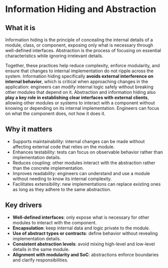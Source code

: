 # Information Hiding and Abstraction  

## What it is  
Information hiding is the principle of concealing the internal details of a module, class, or component, exposing only what is necessary through well-defined interfaces. Abstraction is the process of focusing on essential characteristics while ignoring irrelevant details.  

Together, these practices help reduce complexity, enforce modularity, and ensure that changes to internal implementation do not ripple across the system. Information hiding specifically **avoids external interference on internal behavior**, which is critical when approaching changes in the application: engineers can modify internal logic safely without breaking other modules that depend on it. Abstraction and information hiding also **play a key role in establishing clear interfaces with external clients**, allowing other modules or systems to interact with a component without knowing or depending on its internal implementation. Engineers can focus on what the component does, not how it does it.  

## Why it matters  
- Supports maintainability: internal changes can be made without affecting external code that relies on the module.  
- Enhances testability: tests can focus on observable behavior rather than implementation details.  
- Reduces coupling: other modules interact with the abstraction rather than the concrete implementation.  
- Improves readability: engineers can understand and use a module without needing to know its internal complexity.  
- Facilitates extensibility: new implementations can replace existing ones as long as they adhere to the same abstraction.  

## Key drivers  
- **Well-defined interfaces**: only expose what is necessary for other modules to interact with the component.  
- **Encapsulation**: keep internal data and logic private to the module.  
- **Use of abstract types or contracts**: define behavior without revealing implementation details.  
- **Consistent abstraction levels**: avoid mixing high-level and low-level details in the same module.  
- **Alignment with modularity and SoC**: abstractions enforce boundaries and clarify responsibilities.  
